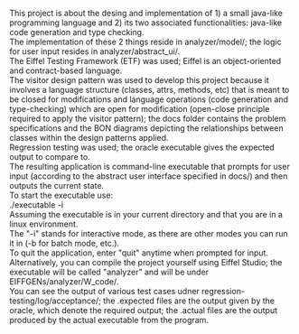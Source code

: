 This project is about the desing and implementation of 1) a small java-like programming language and
2) its two associated functionalities: java-like code generation and type checking.  
The implementation of these 2 things reside in analyzer/model/; the logic for user input resides in
analyzer/abstract_ui/.  
The Eiffel Testing Framework (ETF) was used; Eiffel is an object-oriented and contract-based
language.  
The visitor design pattern was used to develop this project because it involves a language structure
(classes, attrs, methods, etc) that is meant to be closed for modifications and language
operations (code generation and type-checking) which are open for modification (open-close principle
required to apply the visitor pattern); the docs folder contains the problem specifications and the
BON diagrams depicting the relationships between classes within the design patterns applied.  
Regression testing was used; the oracle executable gives the expected output to compare to.  
The resulting application is command-line executable that prompts for user input (according to the
abstract user interface specified in docs/) and then outputs the current state.  
To start the executable use:   
    ./executable -i   
Assuming the executable is in your current directory and that you are in a linux environment.  
The "-i" stands for interactive mode, as there are other modes you can run it in (-b for batch mode,
etc.).  
To quit the application, enter "quit" anytime when prompted for input.  
Alternatively, you can compile the project yourself using Eiffel Studio; the executable will be
called "analyzer" and will be under EIFFGENs/analyzer/W_code/.  
You can see the output of various test cases udner regression-testing/log/acceptance/; the .expected
files are the output given by the oracle, which denote the required output; the .actual files are
the output produced by the actual executable from the program.
